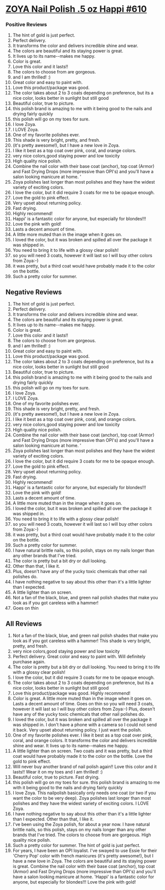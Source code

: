 # [ZOYA Nail Polish .5 oz Happi #610](https://products.checkmycream.com/products/ZOYA-Nail-Polish-.5-oz-Happi-610.html)

### Positive Reviews

<ol>
      <li>The hint of gold is just perfect.</li>
      <li>Perfect delivery.</li>
      <li>It transforms the color and delivers incredible shine and wear.</li>
      <li>The colors are beautiful and its staying power is great.</li>
      <li>It lives up to its name--makes me happy.</li>
      <li>Color is great.  </li>
      <li>Love this color and it lasts!!  </li>
      <li>The colors to choose from are gorgeous.  </li>
      <li>and I am thrilled! :)</li>
      <li>Great color and easy to paint with.</li>
      <li>Love this product/package was good.</li>
      <li>The color takes about 2 to 3 coats depending on preference, but its a nice color, looks better in sunlight but still good</li>
      <li>Beautiful color, true to picture.</li>
      <li>this polish brand is amazing to me with it being good to the nails and drying fairly quickly</li>
      <li>this polish will go on my toes for sure.</li>
      <li>I love Zoya.</li>
      <li>I LOVE Zoya.</li>
      <li>One of my favorite polishes ever.</li>
      <li>This shade is very bright, pretty, and fresh.</li>
      <li>(it&#x27;s pretty awesome!), but I have a new love in Zoya.</li>
      <li>I like it best as a top coat over pink, coral, and orange colors.</li>
      <li>very nice colors,good staying power and low toxicity</li>
      <li>High quality nice polish.</li>
      <li>Combine the nail color with their base coat (anchor), top coat (Armor) and Fast Drying Drops (more impressive than OPI&#x27;s) and you&#x27;ll have a  salon looking manicure at home. &#x27;</li>
      <li>Zoya polishes last longer than most polishes and they have the widest variety of exciting colors.</li>
      <li>I love the color, but it did require 3 coats for me to be opaque enough.</li>
      <li>Love the gold to pink effect.</li>
      <li>Very upset about returning policy.  </li>
      <li>Fast drying.</li>
      <li>Highly recommend!</li>
      <li>Happi&#x27; is a fantastic color for anyone, but especially for blondes!!!  </li>
      <li>Love the pink with gold!</li>
      <li>Lasts a decent amount of time.  </li>
      <li>A little more muted than in the image when it goes on.  </li>
      <li>I loved the color, but it was broken and spilled all over the package it was shipped in.</li>
      <li>You need to bring it to life with a glossy clear polish!</li>
      <li>so you will need 3 coats, however it will last so I will buy other colors from Zoya:-)  </li>
      <li>it was pretty, but a third coat would have probably made it to the color on the bottle.</li>
      <li>Such a pretty color for summer.  </li>
</ol>


<h2>Negative Reviews</h2>
<ol>
<li> The hint of gold is just perfect.</li>
<li> Perfect delivery.</li>
<li> It transforms the color and delivers incredible shine and wear.</li>
<li> The colors are beautiful and its staying power is great.</li>
<li> It lives up to its name--makes me happy.</li>
<li> Color is great.  </li>
<li> Love this color and it lasts!!  </li>
<li> The colors to choose from are gorgeous.  </li>
<li> and I am thrilled! :)</li>
<li> Great color and easy to paint with.</li>
<li> Love this product/package was good.</li>
<li> The color takes about 2 to 3 coats depending on preference, but its a nice color, looks better in sunlight but still good</li>
<li> Beautiful color, true to picture.</li>
<li> this polish brand is amazing to me with it being good to the nails and drying fairly quickly</li>
<li> this polish will go on my toes for sure.</li>
<li> I love Zoya.</li>
<li> I LOVE Zoya.</li>
<li> One of my favorite polishes ever.</li>
<li> This shade is very bright, pretty, and fresh.</li>
<li> (it&#x27;s pretty awesome!), but I have a new love in Zoya.</li>
<li> I like it best as a top coat over pink, coral, and orange colors.</li>
<li> very nice colors,good staying power and low toxicity</li>
<li> High quality nice polish.</li>
<li> Combine the nail color with their base coat (anchor), top coat (Armor) and Fast Drying Drops (more impressive than OPI&#x27;s) and you&#x27;ll have a  salon looking manicure at home. &#x27;</li>
<li> Zoya polishes last longer than most polishes and they have the widest variety of exciting colors.</li>
<li> I love the color, but it did require 3 coats for me to be opaque enough.</li>
<li> Love the gold to pink effect.</li>
<li> Very upset about returning policy.  </li>
<li> Fast drying.</li>
<li> Highly recommend!</li>
<li> Happi&#x27; is a fantastic color for anyone, but especially for blondes!!!  </li>
<li> Love the pink with gold!</li>
<li> Lasts a decent amount of time.  </li>
<li> A little more muted than in the image when it goes on.  </li>
<li> I loved the color, but it was broken and spilled all over the package it was shipped in.</li>
<li> You need to bring it to life with a glossy clear polish!</li>
<li> so you will need 3 coats, however it will last so I will buy other colors from Zoya:-)  </li>
<li> it was pretty, but a third coat would have probably made it to the color on the bottle.</li>
<li> Such a pretty color for summer.  </li>
<li> I have natural brittle nails, so this polish, stays on my nails longer than any other brands that I&#x27;ve tried.  </li>
<li> The color is pretty but a bit dry or dull looking.</li>
<li> Other than that, I like it.</li>
<li> Plus, doesn&#x27;t have any of the yucky toxic chemicals that other nail polishes do.</li>
<li> I have nothing negative to say about this other than it&#x27;s a little lighter than I expected.</li>
<li> A little lighter than on screen.</li>
<li> Not a fan of the black, blue, and green nail polish shades that make you look as if you got careless with a hammer!  </li>
<li> Goes on thin</li>
</ol>

<h2>All Reviews</h2>

<ol>
    <li> Not a fan of the black, blue, and green nail polish shades that make you look as if you got careless with a hammer!  This shade is very bright, pretty, and fresh.</li>
    <li> very nice colors,good staying power and low toxicity</li>
    <li> Perfect delivery. Great color and easy to paint with. Will definitely purchase again.</li>
    <li> The color is pretty but a bit dry or dull looking. You need to bring it to life with a glossy clear polish!</li>
    <li> I love the color, but it did require 3 coats for me to be opaque enough.</li>
    <li> The color takes about 2 to 3 coats depending on preference, but its a nice color, looks better in sunlight but still good</li>
    <li> Love this product/package was good. Highly recommend!</li>
    <li> Color is great.  A little more muted than in the image when it goes on.  Lasts a decent amount of time.  Goes on thin so you will need 3 coats, however it will last so I will buy other colors from Zoya:-)  Plus, doesn&#x27;t have any of the yucky toxic chemicals that other nail polishes do.</li>
    <li> I loved the color, but it was broken and spilled all over the package it was shipped in. I don&#x27;t have a phone with a camera so I could not send it back.  Very upset about returning policy.  I just want the polish.</li>
    <li> One of my favorite polishes ever. I like it best as a top coat over pink, coral, and orange colors. It transforms the color and delivers incredible shine and wear. It lives up to its name--makes me happy.</li>
    <li> A little lighter than on screen. Two coats and it was pretty, but a third coat would have probably made it to the color on the bottle. Love the gold to pink effect.</li>
    <li> Will never buy another brand of nail polish again!! Love this color and it lasts!!  Wear it on my toes and I am thrilled! :)</li>
    <li> Beautiful color, true to picture. Fast drying.</li>
    <li> this polish will go on my toes for sure. this polish brand is amazing to me with it being good to the nails and drying fairly quickly</li>
    <li> I love Zoya. This nailpolish basically only needs one coat (or two if you want the color to be very deep). Zoya polishes last longer than most polishes and they have the widest variety of exciting colors. I LOVE Zoya.</li>
    <li> I have nothing negative to say about this other than it&#x27;s a little lighter than I expected. Other than that, I like it.</li>
    <li> I&#x27;ve been using the Zoya polish, for about a year now.  I have natural brittle nails, so this polish, stays on my nails longer than any other brands that I&#x27;ve tried.  The colors to choose from are gorgeous.  High quality nice polish.</li>
    <li> Such a pretty color for summer.  The hint of gold is just perfect.</li>
    <li> For years, I have been an OPI loyalist. I&#x27;ve swayed to use Essie for their &#x27;Cherry Pop&#x27; color with french manicures (it&#x27;s pretty awesome!), but I have a new love in Zoya. The colors are beautiful and its staying power is great. Combine the nail color with their base coat (anchor), top coat (Armor) and Fast Drying Drops (more impressive than OPI&#x27;s) and you&#x27;ll have a  salon looking manicure at home. &#x27;Happi&#x27; is a fantastic color for anyone, but especially for blondes!!!  Love the pink with gold!</li>
</ol>




